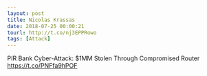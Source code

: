 ```yaml
---
layout: post
title: Nicolas Krassas
date: 2018-07-25 00:00:21
tourl: http://t.co/nj3EPPRowo
tags: [Attack]
---
```

PIR Bank Cyber-Attack: $1MM Stolen Through Compromised Router https://t.co/PNFfa9hPOF